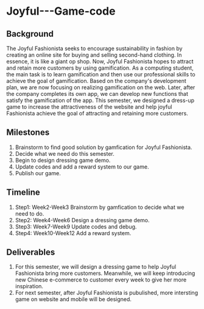 # Joyful---Game-code

## Background
The Joyful Fashionista seeks to encourage sustainability in fashion by creating an online site for buying and selling second-hand clothing. In essence, it is like a giant op shop. Now, Joyful Fashionista hopes to attract and retain more customers by using gamification. As a computing student, the main task is to learn gamification and then use our professional skills to achieve the goal of gamification. Based on the company's development plan, we are now focusing on realizing gamification on the web. Later, after the company completes its own app, we can develop new functions that satisfy the gamification of the app. This semester, we designed a dress-up game to increase the attractiveness of the website and help joyful Fashionista achieve the goal of attracting and retaining more customers.

## Milestones
1. Brainstorm to find good solution by gamfication for Joyful Fashionista.
2. Decide what we need do this semester.
3. Begin to design dressing game demo.
4. Update codes and add a reward system to our game.
5. Publish our game.

## Timeline
1. Step1: Week2-Week3 Brainstorm by gamfication to decide what we need to do.
2. Step2: Week4-Week6 Design a dressing game demo.
3. Step3: Week7-Week9 Update codes and debug.
4. Step4: Week10-Week12 Add a reward system.

## Deliverables
1. For this semester, we will design a dressing game to help Joyful Fashionista bring more customers. Meanwhile, we will keep introducing new Chinese e-commerce
to customer every week to give her more inspiration.
2. For next semester, after Joyful Fashionista is pubulished, more intersting game on website and mobile will be designed.
